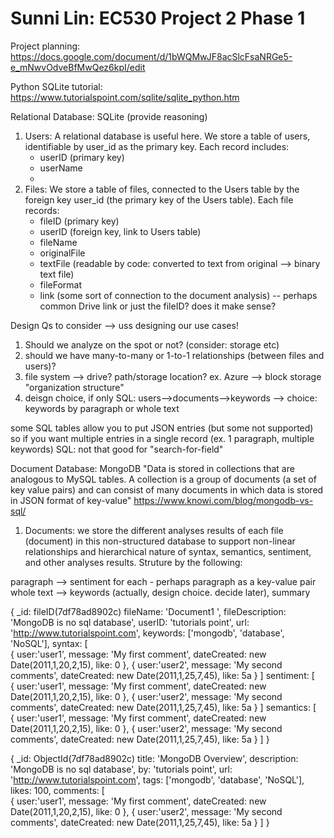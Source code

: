 # Sunni Lin: EC530 Project 2 Phase 1

Project planning: https://docs.google.com/document/d/1bWQMwJF8acSlcFsaNRGe5-e_mNwvOdveBfMwQez6kpI/edit

Python SQLite tutorial: https://www.tutorialspoint.com/sqlite/sqlite_python.htm

Relational Database: SQLite (provide reasoning)
1) Users: A relational database is useful here. We store a table of users, identifiable by user_id as the primary key. Each record includes:
    - userID (primary key)
    - userName
    - 
2) Files: We store a table of files, connected to the Users table by the foreign key user_id (the primary key of the Users table). Each file records:
    - fileID (primary key)
    - userID (foreign key, link to Users table)
    - fileName
    - originalFile
    - textFile (readable by code: converted to text from original --> binary text file)
    - fileFormat
    - link (some sort of connection to the document analysis) -- perhaps common Drive link or just the fileID? does it make sense?



Design Qs to consider --> uss designing our use cases!
1) Should we analyze on the spot or not? (consider: storage etc)
2) should we have many-to-many or 1-to-1 relationships (between files and users)?
3) file system --> drive? path/storage location? ex. Azure --> block storage "organization structure"
4) deisgn choice, if only SQL: users-->documents-->keywords
    --> choice: keywords by paragraph or whole text

some SQL tables allow you to put JSON entries (but some not supported) so if you want multiple entries in a single record (ex. 1 paragraph, multiple keywords)
SQL: not that good for "search-for-field"

Document Database: MongoDB "Data is stored in collections that are analogous to MySQL tables. A collection is a group of documents (a set of key value pairs) and can consist of many documents in which data is stored in JSON format of key-value" https://www.knowi.com/blog/mongodb-vs-sql/ 
1) Documents: we store the different analyses results of each file (document) in this non-structured database to support non-linear relationships and hierarchical nature of syntax, semantics, sentiment, and other analyses results. Struture by the following:


paragraph --> sentiment for each
    - perhaps paragraph as a key-value pair
whole text --> keywords (actually, design choice. decide later), summary

{
   _id: fileID(7df78ad8902c)
   fileName: 'Document1
   ', 
   fileDescription: 'MongoDB is no sql database',
   userID: 'tutorials point',
   url: 'http://www.tutorialspoint.com',
   keywords: ['mongodb', 'database', 'NoSQL'],
   syntax: [	
      {
         user:'user1',
         message: 'My first comment',
         dateCreated: new Date(2011,1,20,2,15),
         like: 0 
      },
      {
         user:'user2',
         message: 'My second comments',
         dateCreated: new Date(2011,1,25,7,45),
         like: 5a
      }
   ]
    sentiment: [	
      {
         user:'user1',
         message: 'My first comment',
         dateCreated: new Date(2011,1,20,2,15),
         like: 0 
      },
      {
         user:'user2',
         message: 'My second comments',
         dateCreated: new Date(2011,1,25,7,45),
         like: 5a
      }
   ]
    semantics: [	
      {
         user:'user1',
         message: 'My first comment',
         dateCreated: new Date(2011,1,20,2,15),
         like: 0 
      },
      {
         user:'user2',
         message: 'My second comments',
         dateCreated: new Date(2011,1,25,7,45),
         like: 5a
      }
   ]
}



{
   _id: ObjectId(7df78ad8902c)
   title: 'MongoDB Overview', 
   description: 'MongoDB is no sql database',
   by: 'tutorials point',
   url: 'http://www.tutorialspoint.com',
   tags: ['mongodb', 'database', 'NoSQL'],
   likes: 100, 
   comments: [	
      {
         user:'user1',
         message: 'My first comment',
         dateCreated: new Date(2011,1,20,2,15),
         like: 0 
      },
      {
         user:'user2',
         message: 'My second comments',
         dateCreated: new Date(2011,1,25,7,45),
         like: 5a
      }
   ]
}
